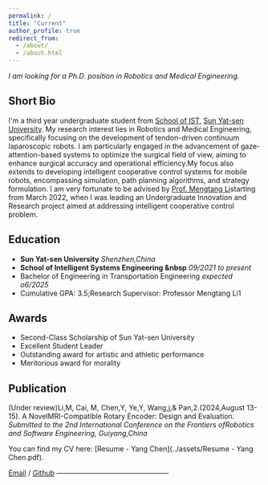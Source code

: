 ```yaml
---
permalink: /
title: "Current"
author_profile: true
redirect_from: 
  - /about/
  - /about.html
---
```

*I am looking for a Ph.D. position in Robotics and Medical Engineering.*
## Short Bio

I'm a third year undergraduate student from [School of IST](https://ise.sysu.edu.cn/), [Sun Yat-sen University](https://www.sysu.edu.cn/sysuen/). My research interest lies in Robotics and Medical Engineering, specifically focusing on the development of tendon-driven continuum laparoscopic robots. I am particularly engaged in the advancement of gaze-attention-based systems to optimize the surgical field of view, aiming to enhance surgical accuracy and operational efficiency.My focus also extends to developing intelligent cooperative control systems for mobile robots, encompassing simulation, path planning algorithms, and strategy formulation.
I am very fortunate to be advised by [Prof. Mengtang Li](https://ise.sysu.edu.cn/teacher/zljs/1381711.htm)starting from March 2022, when I was leading an Undergraduate Innovation and Research project aimed at addressing  intelligent cooperative control problem. 

## Education
- **Sun Yat-sen University**  *Shenzhen,China*
- **School of Intelligent Systems Engineering &nbsp**  *09/2021 to present*
- Bachelor of Engineering in Transportation Engineering     *expected o6/2025*
- Cumulative GPA: 3.5;Research Supervisor: Professor Mengtang Li1
  
## Awards
- Second-Class Scholarship of Sun Yat-sen University 
- Excellent Student Leader 
- Outstanding award for artistic and athletic performance 
- Meritorious award for morality

## Publication
(Under review)Li,M, Cai, M, Chen,Y, Ye,Y, Wang,j,& Pan,2.(2024,August 13-15). A NovelMRI-Compatible Rotary Encoder: Design and Evaluation.
  *Submitted to the 2nd International Conference on the Frontiers ofRobotics and Software Engineering, Guiyang,China*


You can find my CV here: [Resume - Yang Chen](../assets/Resume - Yang Chen.pdf).

[Email](cheny2287@mail2.sysu.edu.cn) / [Github](https://github.com/Chenyang0124)
————————————————
